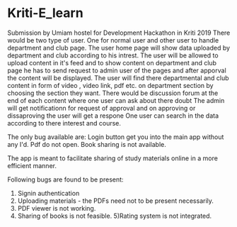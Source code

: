 # Kriti-E_learn
Submission by Umiam hostel for Development Hackathon in Kriti 2019
There would be two type of user. One for normal user and other user to handle department and club page.
The user home page will show data uploaded by department and club according to his intrest.
The user will be allowed to upload content in it's feed and to show content on department and club page he has to send request to admin user of the pages and after apporval the content will be displayed.
The user will find there departmental and club content in form of video , video link, pdf etc. on department section by choosing the section they want.
There would be discussion forum at the  end of each content where one user can ask about there doubt
The admin will get notificationn for request of approval and on approving or dissaproving the user will get a respone
One user can search in the data according to there interest and course.

The only bug available are:
Login button get you into the main app without any I'd.
Pdf do not open.
Book sharing is not available.


The app is meant to facilitate sharing of study materials online in a more efficient manner.

Following bugs are found to be present:

1) Signin authentication
2) Uploading materials - the PDFs need not to be present necessarily.
3) PDF viewer is not working.
4) Sharing of books is not feasible.
5)Rating system is not integrated.
